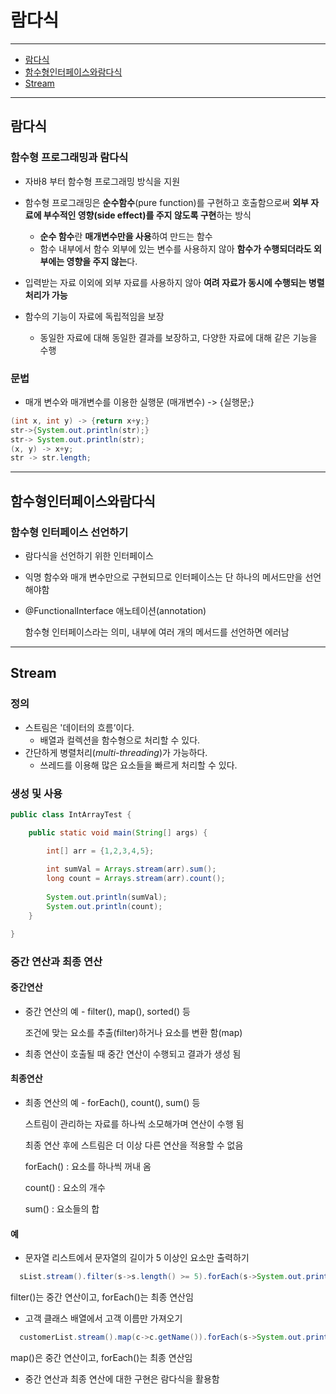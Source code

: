 # 람다식

---

- [람다식](##람다식)
- [함수형인터페이스와람다식](##함수형인터페이스와람다식)
- [Stream](##Stream)

---

## 람다식

### 함수형 프로그래밍과 람다식

- 자바8 부터 함수형 프로그래밍 방식을 지원
- 함수형 프로그래밍은 **순수함수**(pure function)를 구현하고 호출함으로써 **외부 자료에 부수적인 영향(side effect)를 주지 않도록 구현**하는 방식
  - **순수 함수**란 **매개변수만을 사용**하여 만드는 함수 
  - 함수 내부에서 함수 외부에 있는 변수를 사용하지 않아 **함수가 수행되더라도 외부에는 영향을 주지 않는**다.

- 입력받는 자료 이외에 외부 자료를 사용하지 않아 **여려 자료가 동시에 수행되는 병렬처리가 가능**

- 함수의 기능이 자료에 독립적임을 보장
  - 동일한 자료에 대해 동일한 결과를 보장하고, 다양한 자료에 대해 같은 기능을 수행

### 문법

- 매개 변수와 매개변수를 이용한 실행문 (매개변수) -> {실행문;}

```java
(int x, int y) -> {return x+y;}
str->{System.out.println(str);}
str-> System.out.println(str);
(x, y) -> x+y;
str -> str.length;
```

---

## 함수형인터페이스와람다식

### 함수형 인터페이스 선언하기

- 람다식을 선언하기 위한 인터페이스

- 익명 함수와 매개 변수만으로 구현되므로 인터페이스는 단 하나의 메서드만을 선언해야함

- @FunctionalInterface 애노테이션(annotation)

  함수형 인터페이스라는 의미, 내부에 여러 개의 메서드를 선언하면 에러남

---

## Stream

### 정의

- 스트림은 '데이터의 흐름’이다.
  - 배열과 컬렉션을 함수형으로 처리할 수 있다.
- 간단하게 병렬처리(*multi-threading*)가 가능하다.
  - 쓰레드를 이용해 많은 요소들을 빠르게 처리할 수 있다.

### 생성 및 사용

```java
public class IntArrayTest {

	public static void main(String[] args) {

		int[] arr = {1,2,3,4,5};
		
		int sumVal = Arrays.stream(arr).sum();
		long count = Arrays.stream(arr).count();
		
		System.out.println(sumVal);
		System.out.println(count);
	}

}
```

### 중간 연산과 최종 연산

#### 중간연산

- 중간 연산의 예 - filter(), map(), sorted() 등

  조건에 맞는 요소를 추출(filter)하거나 요소를 변환 함(map)

- 최종 연산이 호출될 때 중간 연산이 수행되고 결과가 생성 됨

#### 최종연산

- 최종 연산의 예 - forEach(), count(), sum() 등

  스트림이 관리하는 자료를 하나씩 소모해가며 연산이 수행 됨

  최종 연산 후에 스트림은 더 이상 다른 연산을 적용할 수 없음

  forEach() : 요소를 하나씩 꺼내 옴

  count() : 요소의 개수

  sum() : 요소들의 합

#### 예

- 문자열 리스트에서 문자열의 길이가 5 이상인 요소만 출력하기

```java
  sList.stream().filter(s->s.length() >= 5).forEach(s->System.out.println(s));
```

filter()는 중간 연산이고, forEach()는 최종 연산임

- 고객 클래스 배열에서 고객 이름만 가져오기

```java
  customerList.stream().map(c->c.getName()).forEach(s->System.out.println(s));
```

map()은 중간 연산이고, forEach()는 최종 연산임

- 중간 연산과 최종 연산에 대한 구현은 람다식을 활용함
